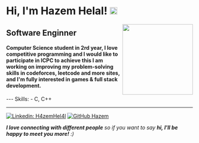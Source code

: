 <h1> Hi, I'm Hazem Helal! 
<img src="https://media0.giphy.com/media/LTGj1ANVfZwkESj0UN/200w.gif?cid=82a1493babfjoe3jghjl6yyzmiybskw7u1tpd68t53tjhpbe&rid=200w.gif&ct=g" width="20"></h1>
<img align='right' src="https://github.com/h4zemhel4l/H4zemHel4l/blob/main/image-asset.gif" width="190">
<h2> Software Enginner </h2>

<h4>
Computer Science student in 2rd year, I love competitive programming and I would like to participate in ICPC to achieve this I am working on improving my problem-solving skills in codeforces, leetcode and more sites, and I'm fully interested in games & full stack development.
</h4>
---
Skills:
- C, C++ 

---
[![Linkedin: H4zemHel4l](https://img.shields.io/badge/-H4zemHel4l-blue?style=flat-square&logo=Linkedin&logoColor=white&link=https://www.linkedin.com/in/H4zemHel4l)](https://www.linkedin.com/in/H4zemhel4l)
[![GitHub Hazem](https://img.shields.io/github/followers/H4zemHel4l?label=follow&style=social)](https://github.com/h4zemhel4l)


<em><b>I love connecting with different people</b> so if you want to say <b>hi, I'll be happy to meet you more!</b> :)</em>
